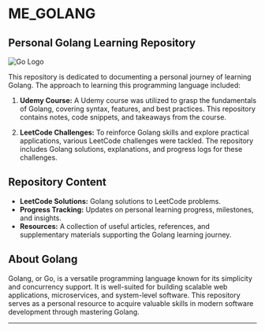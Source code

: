 # ME_GOLANG


## Personal Golang Learning Repository

![Go Logo](https://golang.org/doc/gopher/frontpage.png)

This repository is dedicated to documenting a personal journey of learning Golang. The approach to learning this programming language included:

1. **Udemy Course:** A Udemy course was utilized to grasp the fundamentals of Golang, covering syntax, features, and best practices. This repository contains notes, code snippets, and takeaways from the course.

2. **LeetCode Challenges:** To reinforce Golang skills and explore practical applications, various LeetCode challenges were tackled. The repository includes Golang solutions, explanations, and progress logs for these challenges.

## Repository Content

- **LeetCode Solutions:** Golang solutions to LeetCode problems.
- **Progress Tracking:** Updates on personal learning progress, milestones, and insights.
- **Resources:** A collection of useful articles, references, and supplementary materials supporting the Golang learning journey.

## About Golang

Golang, or Go, is a versatile programming language known for its simplicity and concurrency support. It is well-suited for building scalable web applications, microservices, and system-level software. This repository serves as a personal resource to acquire valuable skills in modern software development through mastering Golang.

---
